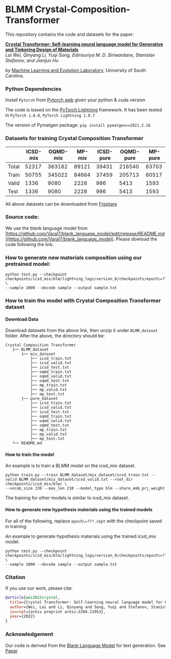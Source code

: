 # BLMM  Crystal-Composition-Transformer
This repository contains the code and datasets for the paper:

[**Crystal Transformer: Self-learning neural language model for Generative and Tinkering Design of Materials**](https://arxiv.org/pdf/2204.11953.pdf)  
*Lai Wei, Qinyang Li, Yuqi Song, Edirisuriya M. D. Siriwardane, Stanislav Stefanov, and Jianjun Hu*

by <a href="http://mleg.cse.sc.edu" target="_blank">Machine Learning and Evolution Laboratory</a>, University of South Carolina.

### Python Dependencies
Install `Pytorch` from [Pytorch web](https://pytorch.org/get-started/previous-versions/) given your python & cuda version

The code is based on the [PyTorch Lightning](https://github.com/PyTorchLightning/pytorch-lightning) framework. It has been tested in `PyTorch 1.6.0`, `PyTorch Lightning 1.0.7`

The version of Pymatgen package: `pip install pymatgen==2021.2.16`

### Datasets for training Crystal Composition Transformer

|       | ICSD-mix | OQMD-mix | MP-mix | ICSD-pure | OQMD-pure | MP-pure |
|-------|----------|----------|--------|-----------|-----------|---------|
| Total | 52317    | 363182   | 89121  | 39431     | 216540    | 63703   |
| Train | 50755    | 345022   | 84664  | 37459     | 205713    | 60517   |
| Valid | 1336     | 9080     | 2228   | 986       | 5413      | 1593    |
| Test  | 1336     | 9080     | 2228   | 986       | 5413      | 1593    |

All above datasets can be downloaded from [Figshare](https://figshare.com/articles/dataset/BLMM_dataset/20489964)

### Source code:

We use the blank language model from [https://github.com/Varal7/blank_language_model/edit/release/README.md](https://github.com/Varal7/blank_language_model). Please dowload the code following the link.




### How to generate new materials composition using our pretrained model:

```
python test.py --checkpoint checkpoints/icsd_mix/blm/lightning_logs/version_0/checkpoints/epoch\=???.ckpt \
--sample 1000 --decode sample --output sample.txt
```


### How to train the model with Crystal Composition Transformer dataset

#### Download Data
Download datasets from the above link, then unzip it under `BLMM_dataset` folder.
After the above, the directory should be:
```
Crystal Composition Transformer
   ├── BLMM_dataset
       ├── mix_dataset
           ├── icsd_train.txt
           ├── icsd_valid.txt
           ├── icsd_test.txt
           ├── oqmd_train.txt
           ├── oqmd_valid.txt
           ├── oqmd_test.txt
           ├── mp_train.txt
           ├── mp_valid.txt
           ├── mp_test.txt
       ├── pure_dataset
           ├── icsd_train.txt
           ├── icsd_valid.txt
           ├── icsd_test.txt
           ├── oqmd_train.txt
           ├── oqmd_valid.txt
           ├── oqmd_test.txt
           ├── mp_train.txt
           ├── mp_valid.txt
           ├── mp_test.txt
   └── README.md
```



#### How to train the model
An example is to train a BLMM model on the icsd_mix dataset. 
```
python train.py --train BLMM_dataset/mix_dataset/icsd_train.txt --valid BLMM_dataset/mix_dataset/icsd_valid.txt --root_dir checkpoints/icsd_mix/blm/ \
--vocab_size 130 --max_len 210 --model_type blm --share_emb_prj_weight
```
The training for other models is similar to icsd_mix dataset.

#### How to generate new hypothesis materials using the trained models
For all of the following, replace `epoch\=???.ckpt` with the checkpoint saved in training.

An example to generate hypothesis materials using the trained icsd_mix model.
```
python test.py --checkpoint checkpoints/icsd_mix/blm/lightning_logs/version_0/checkpoints/epoch\=???.ckpt \
--sample 1000 --decode sample --output sample.txt
```

### Citation

If you use our work, please cite:

```bibtex
@article{wei2022crystal,
  title={Crystal Transformer: Self-learning neural language model for Generative and Tinkering Design of Materials},
  author={Wei, Lai and Li, Qinyang and Song, Yuqi and Stefanov, Stanislav and Siriwardane, Edirisuriya and Chen, Fanglin and Hu, Jianjun},
  journal={arXiv preprint arXiv:2204.11953},
  year={2022}
}
```


### Acknowledgement

Our code is derived from the [Blank Language Model](https://github.com/Varal7/blank_language_model) for text generation. See [Paper](https://arxiv.org/abs/2002.03079)
